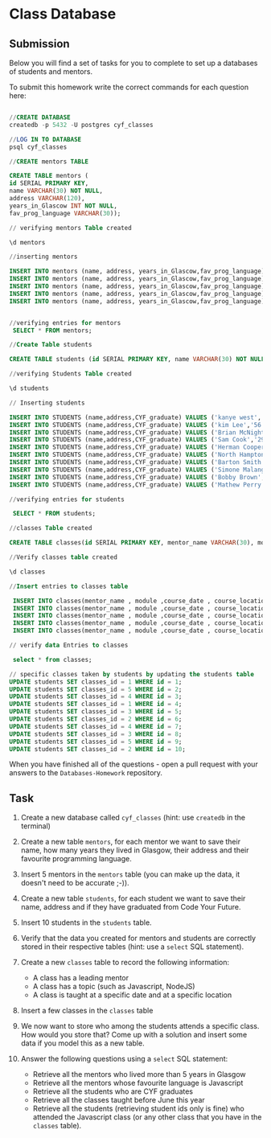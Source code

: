 # Class Database

## Submission

Below you will find a set of tasks for you to complete to set up a databases of students and mentors.

To submit this homework write the correct commands for each question here:

```sql

//CREATE DATABASE
createdb -p 5432 -U postgres cyf_classes

//LOG IN TO DATABASE
psql cyf_classes

//CREATE mentors TABLE

CREATE TABLE mentors (
id SERIAL PRIMARY KEY,
name VARCHAR(30) NOT NULL,
address VARCHAR(120),
years_in_Glascow INT NOT NULL,
fav_prog_language VARCHAR(30));

// verifying mentors Table created

\d mentors

//inserting mentors

INSERT INTO mentors (name, address, years_in_Glascow,fav_prog_language) VALUES ('James Brown', '125 Barker St, MK112AA',6,'Python');
INSERT INTO mentors (name, address, years_in_Glascow,fav_prog_language) VALUES ('Billi Jean', '5 George St,B12UF',11,'Javascript');
INSERT INTO mentors (name, address, years_in_Glascow,fav_prog_language) VALUES ('Sara Major', '13 Prince Rd,DL62GH',2,'Java');
INSERT INTO mentors (name, address, years_in_Glascow,fav_prog_language) VALUES ('Mark Twain', '133 Elzabeth Rd,GL11BD',23,'C++');
INSERT INTO mentors (name, address, years_in_Glascow,fav_prog_language) VALUES ('Mel Gibson', '12 Gibson St,GL23FK',13,'HTML');


//verifying entries for mentors
 SELECT * FROM mentors;

//Create Table students

CREATE TABLE students (id SERIAL PRIMARY KEY, name VARCHAR(30) NOT NULL,address VARCHAR(120),CYF_graduate VARCHAR(30));

//verifying Students Table created

\d students

// Inserting students

INSERT INTO STUDENTS (name,address,CYF_graduate) VALUES ('kanye west','56 Rood End Rood, B665FG ','Yes');
INSERT INTO STUDENTS (name,address,CYF_graduate) VALUES ('kim Lee','56 Moat Road, B562Gl ','Yes');
INSERT INTO STUDENTS (name,address,CYF_graduate) VALUES ('Brian McNight','20 Cross Street, WS110BZ ','No');
INSERT INTO STUDENTS (name,address,CYF_graduate) VALUES ('Sam Cook','29 Briage Street, WS110DQ ','yes');
INSERT INTO STUDENTS (name,address,CYF_graduate) VALUES ('Herman Cooper','97 Loxley Road, CV359JY ','yes');
INSERT INTO STUDENTS (name,address,CYF_graduate) VALUES ('North Hampton','1 Crispin Street, NN12JH','No');
INSERT INTO STUDENTS (name,address,CYF_graduate) VALUES ('Barton Smith','87 Finchfiels Road, WV39LQ','Yes');
INSERT INTO STUDENTS (name,address,CYF_graduate) VALUES ('Simone Malanga','56 Ashworth Road, WS115DS','Yes');
INSERT INTO STUDENTS (name,address,CYF_graduate) VALUES ('Bobby Brown','51 Overdale Road, TF34BX','No');
INSERT INTO STUDENTS (name,address,CYF_graduate) VALUES ('Mathew Perry','10 Mathew Street, L34AA','Yes');

//verifying entries for students

 SELECT * FROM students;

//classes Table created

CREATE TABLE classes(id SERIAL PRIMARY KEY, mentor_name VARCHAR(30), module VARCHAR(30),course_date DATE NOT NULL, course_location VARCHAR(30));

//Verify classes table created

\d classes

//Insert entries to classes table

 INSERT INTO classes(mentor_name , module ,course_date , course_location ) VALUES ('Rody Kirwan','React', '2019-10-01','West Midland');
 INSERT INTO classes(mentor_name , module ,course_date , course_location ) VALUES ('Jason Sancho','Javascript', '2019-11-05','West Midland');
 INSERT INTO classes(mentor_name , module ,course_date , course_location ) VALUES ('Andrew Jackson','Node', '2019-07-02','London');
 INSERT INTO classes(mentor_name , module ,course_date , course_location ) VALUES ('Stella Markov','HTML', '2019-02-07','Manchester');
 INSERT INTO classes(mentor_name , module ,course_date , course_location ) VALUES ('Sandeep Singh','CSS', '2019-03-09','Glascow');

// verify data Entries to classes

 select * from classes;

// specific classes taken by students by updating the students table
UPDATE students SET classes_id = 1 WHERE id = 1;
UPDATE students SET classes_id = 5 WHERE id = 2;
UPDATE students SET classes_id = 4 WHERE id = 3;
UPDATE students SET classes_id = 1 WHERE id = 4;
UPDATE students SET classes_id = 3 WHERE id = 5;
UPDATE students SET classes_id = 2 WHERE id = 6;
UPDATE students SET classes_id = 4 WHERE id = 7;
UPDATE students SET classes_id = 3 WHERE id = 8;
UPDATE students SET classes_id = 5 WHERE id = 9;
UPDATE students SET classes_id = 2 WHERE id = 10;
```

When you have finished all of the questions - open a pull request with your answers to the `Databases-Homework` repository.

## Task

1. Create a new database called `cyf_classes` (hint: use `createdb` in the terminal)
2. Create a new table `mentors`, for each mentor we want to save their name, how many years they lived in Glasgow, their address and their favourite programming language.
3. Insert 5 mentors in the `mentors` table (you can make up the data, it doesn't need to be accurate ;-)).
4. Create a new table `students`, for each student we want to save their name, address and if they have graduated from Code Your Future.
5. Insert 10 students in the `students` table.
6. Verify that the data you created for mentors and students are correctly stored in their respective tables (hint: use a `select` SQL statement).
7. Create a new `classes` table to record the following information:

   - A class has a leading mentor
   - A class has a topic (such as Javascript, NodeJS)
   - A class is taught at a specific date and at a specific location

8. Insert a few classes in the `classes` table
9. We now want to store who among the students attends a specific class. How would you store that? Come up with a solution and insert some data if you model this as a new table.
10. Answer the following questions using a `select` SQL statement:
    - Retrieve all the mentors who lived more than 5 years in Glasgow
    - Retrieve all the mentors whose favourite language is Javascript
    - Retrieve all the students who are CYF graduates
    - Retrieve all the classes taught before June this year
    - Retrieve all the students (retrieving student ids only is fine) who attended the Javascript class (or any other class that you have in the `classes` table).
